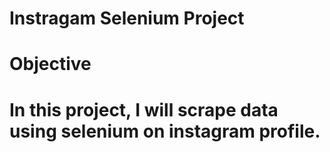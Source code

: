 # Instragam Selenium Project

<h1>Objective<h1/>
In this project, I will scrape data using selenium on instagram  profile.
